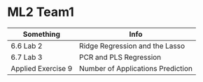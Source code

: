 # ML2 Team1
| Something          | Info
| ------------------ | ---------------------------------
| 6.6 Lab 2          | Ridge Regression and the Lasso
| 6.7 Lab 3          | PCR and PLS Regression
| Applied Exercise 9 | Number of Applications Prediction
